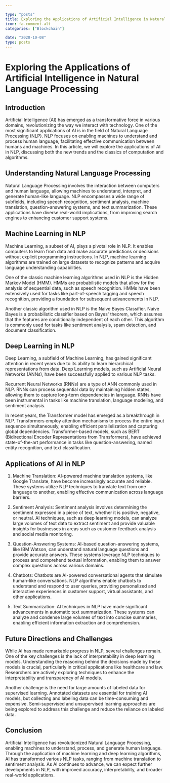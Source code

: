 ```yaml
---

type: "posts"
title: Exploring the Applications of Artificial Intelligence in Natural Language Processing
icon: fa-comment-alt
categories: ["Blockchain"]

date: "2020-10-08"
type: posts
---
```





# Exploring the Applications of Artificial Intelligence in Natural Language Processing

## Introduction

Artificial Intelligence (AI) has emerged as a transformative force in various domains, revolutionizing the way we interact with technology. One of the most significant applications of AI is in the field of Natural Language Processing (NLP). NLP focuses on enabling machines to understand and process human language, facilitating effective communication between humans and machines. In this article, we will explore the applications of AI in NLP, discussing both the new trends and the classics of computation and algorithms.

## Understanding Natural Language Processing

Natural Language Processing involves the interaction between computers and human language, allowing machines to understand, interpret, and generate human-like language. NLP encompasses a wide range of subfields, including speech recognition, sentiment analysis, machine translation, question-answering systems, and text summarization. These applications have diverse real-world implications, from improving search engines to enhancing customer support systems.

## Machine Learning in NLP

Machine Learning, a subset of AI, plays a pivotal role in NLP. It enables computers to learn from data and make accurate predictions or decisions without explicit programming instructions. In NLP, machine learning algorithms are trained on large datasets to recognize patterns and acquire language understanding capabilities.

One of the classic machine learning algorithms used in NLP is the Hidden Markov Model (HMM). HMMs are probabilistic models that allow for the analysis of sequential data, such as speech recognition. HMMs have been extensively used for tasks like part-of-speech tagging and speech recognition, providing a foundation for subsequent advancements in NLP.

Another classic algorithm used in NLP is the Naive Bayes Classifier. Naive Bayes is a probabilistic classifier based on Bayes' theorem, which assumes that the features are conditionally independent of each other. This algorithm is commonly used for tasks like sentiment analysis, spam detection, and document classification.

## Deep Learning in NLP

Deep Learning, a subfield of Machine Learning, has gained significant attention in recent years due to its ability to learn hierarchical representations from data. Deep Learning models, such as Artificial Neural Networks (ANNs), have been successfully applied to various NLP tasks.

Recurrent Neural Networks (RNNs) are a type of ANN commonly used in NLP. RNNs can process sequential data by maintaining hidden states, allowing them to capture long-term dependencies in language. RNNs have been instrumental in tasks like machine translation, language modeling, and sentiment analysis.

In recent years, the Transformer model has emerged as a breakthrough in NLP. Transformers employ attention mechanisms to process the entire input sequence simultaneously, enabling efficient parallelization and capturing global dependencies. Transformer-based models, such as BERT (Bidirectional Encoder Representations from Transformers), have achieved state-of-the-art performance in tasks like question-answering, named entity recognition, and text classification.

## Applications of AI in NLP

1. Machine Translation: AI-powered machine translation systems, like Google Translate, have become increasingly accurate and reliable. These systems utilize NLP techniques to translate text from one language to another, enabling effective communication across language barriers.

2. Sentiment Analysis: Sentiment analysis involves determining the sentiment expressed in a piece of text, whether it is positive, negative, or neutral. AI techniques, such as deep learning models, can analyze large volumes of text data to extract sentiment and provide valuable insights for businesses in areas such as customer feedback analysis and social media monitoring.

3. Question-Answering Systems: AI-based question-answering systems, like IBM Watson, can understand natural language questions and provide accurate answers. These systems leverage NLP techniques to process and comprehend textual information, enabling them to answer complex questions across various domains.

4. Chatbots: Chatbots are AI-powered conversational agents that simulate human-like conversations. NLP algorithms enable chatbots to understand and respond to user queries, providing personalized and interactive experiences in customer support, virtual assistants, and other applications.

5. Text Summarization: AI techniques in NLP have made significant advancements in automatic text summarization. These systems can analyze and condense large volumes of text into concise summaries, enabling efficient information extraction and comprehension.

## Future Directions and Challenges

While AI has made remarkable progress in NLP, several challenges remain. One of the key challenges is the lack of interpretability in deep learning models. Understanding the reasoning behind the decisions made by these models is crucial, particularly in critical applications like healthcare and law. Researchers are actively exploring techniques to enhance the interpretability and transparency of AI models.

Another challenge is the need for large amounts of labeled data for supervised learning. Annotated datasets are essential for training AI models, but collecting and labeling data can be time-consuming and expensive. Semi-supervised and unsupervised learning approaches are being explored to address this challenge and reduce the reliance on labeled data.

## Conclusion

Artificial Intelligence has revolutionized Natural Language Processing, enabling machines to understand, process, and generate human language. Through the application of machine learning and deep learning algorithms, AI has transformed various NLP tasks, ranging from machine translation to sentiment analysis. As AI continues to advance, we can expect further developments in NLP, with improved accuracy, interpretability, and broader real-world applications.